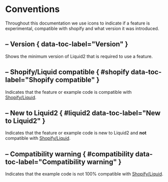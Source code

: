 # Conventions

Throughout this documentation we use icons to indicate if a feature is experimental, compatible with shopify and what version it was introduced.

## <!-- md:version --> – Version { data-toc-label="Version" }

Shows the minimum version of Liquid2 that is required to use a feature.

## <!-- md:shopify --> – Shopify/Liquid compatible { #shopify data-toc-label="Shopify compatible" }

Indicates that the feature or example code is compatible with [Shopify/Liquid](https://github.com/Shopify/liquid).

## <!-- md:liquid2 --> – New to Liquid2 { #liquid2 data-toc-label="New to Liquid2" }

Indicates that the feature or example code is new to Liquid2 and **not** compatible with [Shopify/Liquid](https://github.com/Shopify/liquid).

## <!-- md:compat --> – Compatibility warning { #compatibility data-toc-label="Compatibility warning" }

Indicates that the example code is not 100% compatible with [Shopify/Liquid](https://github.com/Shopify/liquid).
